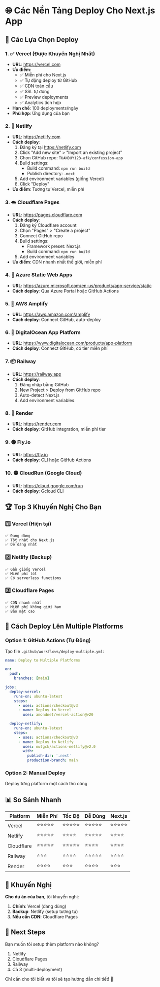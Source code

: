 # 🌐 Các Nền Tảng Deploy Cho Next.js App

## 🎯 Các Lựa Chọn Deploy

### 1. ✅ **Vercel** (Được Khuyến Nghị Nhất)
- **URL**: https://vercel.com
- **Ưu điểm**:
  - ✅ Miễn phí cho Next.js
  - ✅ Tự động deploy từ GitHub
  - ✅ CDN toàn cầu
  - ✅ SSL tự động
  - ✅ Preview deployments
  - ✅ Analytics tích hợp
- **Hạn chế**: 100 deployments/ngày
- **Phù hợp**: Ứng dụng của bạn

### 2. 🚀 **Netlify**
- **URL**: https://netlify.com
- **Cách deploy**:
  1. Đăng ký tại https://netlify.com
  2. Click "Add new site" > "Import an existing project"
  3. Chọn GitHub repo: `TUANDUY123-afk/confession-app`
  4. Build settings:
     - Build command: `npm run build`
     - Publish directory: `.next`
  5. Add environment variables (giống Vercel)
  6. Click "Deploy"
- **Ưu điểm**: Tương tự Vercel, miễn phí

### 3. ☁️ **Cloudflare Pages**
- **URL**: https://pages.cloudflare.com
- **Cách deploy**:
  1. Đăng ký Cloudflare account
  2. Chọn "Pages" > "Create a project"
  3. Connect GitHub repo
  4. Build settings:
     - Framework preset: Next.js
     - Build command: `npm run build`
  5. Add environment variables
- **Ưu điểm**: CDN nhanh nhất thế giới, miễn phí

### 4. 🔷 **Azure Static Web Apps**
- **URL**: https://azure.microsoft.com/en-us/products/app-service/static
- **Cách deploy**: Qua Azure Portal hoặc GitHub Actions

### 5. 🌊 **AWS Amplify**
- **URL**: https://aws.amazon.com/amplify
- **Cách deploy**: Connect GitHub, auto-deploy

### 6. 🐬 **DigitalOcean App Platform**
- **URL**: https://www.digitalocean.com/products/app-platform
- **Cách deploy**: Connect GitHub, có tier miễn phí

### 7. 📦 **Railway**
- **URL**: https://railway.app
- **Cách deploy**: 
  1. Đăng nhập bằng GitHub
  2. New Project > Deploy from GitHub repo
  3. Auto-detect Next.js
  4. Add environment variables

### 8. 🔵 **Render**
- **URL**: https://render.com
- **Cách deploy**: GitHub integration, miễn phí tier

### 9. 🟢 **Fly.io**
- **URL**: https://fly.io
- **Cách deploy**: CLI hoặc GitHub Actions

### 10. 🟡 **CloudRun (Google Cloud)**
- **URL**: https://cloud.google.com/run
- **Cách deploy**: Gcloud CLI

## 🏆 Top 3 Khuyến Nghị Cho Bạn

### 1️⃣ Vercel (Hiện tại)
```
✅ Đang dùng
✅ Tốt nhất cho Next.js
✅ Dễ dàng nhất
```

### 2️⃣ Netlify (Backup)
```
✅ Gần giống Vercel
✅ Miễn phí tốt
✅ Có serverless functions
```

### 3️⃣ Cloudflare Pages
```
✅ CDN nhanh nhất
✅ Miễn phí không giới hạn
✅ Bảo mật cao
```

## 🔄 Cách Deploy Lên Multiple Platforms

### Option 1: GitHub Actions (Tự Động)

Tạo file `.github/workflows/deploy-multiple.yml`:

```yaml
name: Deploy to Multiple Platforms

on:
  push:
    branches: [main]

jobs:
  deploy-vercel:
    runs-on: ubuntu-latest
    steps:
      - uses: actions/checkout@v3
      - name: Deploy to Vercel
        uses: amondnet/vercel-action@v20

  deploy-netlify:
    runs-on: ubuntu-latest
    steps:
      - uses: actions/checkout@v3
      - name: Deploy to Netlify
        uses: nwtgck/actions-netlify@v2.0
        with:
          publish-dir: '.next'
          production-branch: main
```

### Option 2: Manual Deploy

Deploy từng platform một cách thủ công.

## 📊 So Sánh Nhanh

| Platform | Miễn Phí | Tốc Độ | Dễ Dùng | Next.js |
|----------|----------|--------|---------|---------|
| Vercel | ⭐⭐⭐⭐⭐ | ⭐⭐⭐⭐⭐ | ⭐⭐⭐⭐⭐ | ⭐⭐⭐⭐⭐ |
| Netlify | ⭐⭐⭐⭐⭐ | ⭐⭐⭐⭐ | ⭐⭐⭐⭐⭐ | ⭐⭐⭐⭐ |
| Cloudflare | ⭐⭐⭐⭐⭐ | ⭐⭐⭐⭐⭐ | ⭐⭐⭐⭐ | ⭐⭐⭐⭐ |
| Railway | ⭐⭐⭐ | ⭐⭐⭐⭐ | ⭐⭐⭐⭐⭐ | ⭐⭐⭐⭐ |
| Render | ⭐⭐⭐⭐ | ⭐⭐⭐ | ⭐⭐⭐⭐ | ⭐⭐⭐ |

## 🎯 Khuyến Nghị

**Cho dự án của bạn**, tôi khuyến nghị:

1. **Chính**: Vercel (đang dùng)
2. **Backup**: Netlify (setup tương tự)
3. **Nếu cần CDN**: Cloudflare Pages

## 🚀 Next Steps

Bạn muốn tôi setup thêm platform nào không?

1. Netlify
2. Cloudflare Pages
3. Railway
4. Cả 3 (multi-deployment)

Chỉ cần cho tôi biết và tôi sẽ tạo hướng dẫn chi tiết! 🎉
